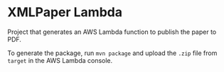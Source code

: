 XMLPaper Lambda
===============

Project that generates an AWS Lambda function to publish the paper to PDF.


To generate the package, run `mvn package` and upload the `.zip` file from `target` in the AWS Lambda console. 

